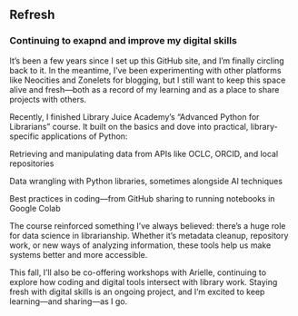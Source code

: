 ## Refresh 

### Continuing to exapnd and improve my digital skills
It’s been a few years since I set up this GitHub site, and I’m finally circling back to it. In the meantime, I’ve been experimenting with other platforms like Neocities and Zonelets for blogging, but I still want to keep this space alive and fresh—both as a record of my learning and as a place to share projects with others.

Recently, I finished Library Juice Academy’s “Advanced Python for Librarians” course. It built on the basics and dove into practical, library-specific applications of Python:

Retrieving and manipulating data from APIs like OCLC, ORCID, and local repositories

Data wrangling with Python libraries, sometimes alongside AI techniques

Best practices in coding—from GitHub sharing to running notebooks in Google Colab

The course reinforced something I’ve always believed: there’s a huge role for data science in librarianship. Whether it’s metadata cleanup, repository work, or new ways of analyzing information, these tools help us make systems better and more accessible.

This fall, I’ll also be co-offering workshops with Arielle, continuing to explore how coding and digital tools intersect with library work. Staying fresh with digital skills is an ongoing project, and I’m excited to keep learning—and sharing—as I go.
